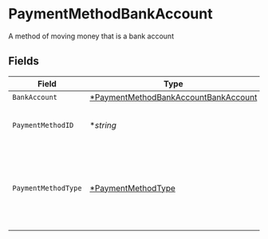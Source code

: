 # PaymentMethodBankAccount

A method of moving money that is a bank account


## Fields

| Field                                                                                              | Type                                                                                               | Required                                                                                           | Description                                                                                        | Example                                                                                            |
| -------------------------------------------------------------------------------------------------- | -------------------------------------------------------------------------------------------------- | -------------------------------------------------------------------------------------------------- | -------------------------------------------------------------------------------------------------- | -------------------------------------------------------------------------------------------------- |
| `BankAccount`                                                                                      | [*PaymentMethodBankAccountBankAccount](../../models/shared/paymentmethodbankaccountbankaccount.md) | :heavy_minus_sign:                                                                                 | N/A                                                                                                |                                                                                                    |
| `PaymentMethodID`                                                                                  | **string*                                                                                          | :heavy_minus_sign:                                                                                 | UUID v4                                                                                            | ec7e1848-dc80-4ab0-8827-dd7fc0737b43                                                               |
| `PaymentMethodType`                                                                                | [*PaymentMethodType](../../models/shared/paymentmethodtype.md)                                     | :heavy_minus_sign:                                                                                 | The payment method type that represents a payment rail and directionality                          |                                                                                                    |